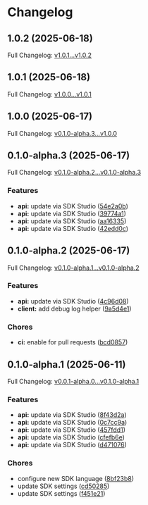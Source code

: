 # Changelog

## 1.0.2 (2025-06-18)

Full Changelog: [v1.0.1...v1.0.2](https://github.com/qanapi/qanapi-sdk-golang/compare/v1.0.1...v1.0.2)

## 1.0.1 (2025-06-18)

Full Changelog: [v1.0.0...v1.0.1](https://github.com/qanapi/qanapi-sdk-golang/compare/v1.0.0...v1.0.1)

## 1.0.0 (2025-06-17)

Full Changelog: [v0.1.0-alpha.3...v1.0.0](https://github.com/qanapi/qanapi-sdk-golang/compare/v0.1.0-alpha.3...v1.0.0)

## 0.1.0-alpha.3 (2025-06-17)

Full Changelog: [v0.1.0-alpha.2...v0.1.0-alpha.3](https://github.com/qanapi/qanapi-sdk-golang/compare/v0.1.0-alpha.2...v0.1.0-alpha.3)

### Features

* **api:** update via SDK Studio ([54e2a0b](https://github.com/qanapi/qanapi-sdk-golang/commit/54e2a0b38fc5aaaaa41514b93991be8efa62de50))
* **api:** update via SDK Studio ([39774a1](https://github.com/qanapi/qanapi-sdk-golang/commit/39774a15efa5775e6f57f504fc1178925fda950d))
* **api:** update via SDK Studio ([aa16335](https://github.com/qanapi/qanapi-sdk-golang/commit/aa1633524e49ecb2dcbaee92182cb25a8cd75cee))
* **api:** update via SDK Studio ([42edd0c](https://github.com/qanapi/qanapi-sdk-golang/commit/42edd0c7e477c17097d3e0f59fe1e50a3991818e))

## 0.1.0-alpha.2 (2025-06-17)

Full Changelog: [v0.1.0-alpha.1...v0.1.0-alpha.2](https://github.com/qanapi/qanapi-sdk-golang/compare/v0.1.0-alpha.1...v0.1.0-alpha.2)

### Features

* **api:** update via SDK Studio ([4c96d08](https://github.com/qanapi/qanapi-sdk-golang/commit/4c96d082431efd0ecc9ef3c880221ece995769b8))
* **client:** add debug log helper ([9a5d4e1](https://github.com/qanapi/qanapi-sdk-golang/commit/9a5d4e1dc0611acf59a00dd49bcab1e7c36eeaf8))


### Chores

* **ci:** enable for pull requests ([bcd0857](https://github.com/qanapi/qanapi-sdk-golang/commit/bcd0857324e00e95432e3e83ed7614a521fae511))

## 0.1.0-alpha.1 (2025-06-11)

Full Changelog: [v0.0.1-alpha.0...v0.1.0-alpha.1](https://github.com/qanapi/qanapi-sdk-golang/compare/v0.0.1-alpha.0...v0.1.0-alpha.1)

### Features

* **api:** update via SDK Studio ([8f43d2a](https://github.com/qanapi/qanapi-sdk-golang/commit/8f43d2ad2513712d771b16ee276d4ac9521cab99))
* **api:** update via SDK Studio ([0c7cc9a](https://github.com/qanapi/qanapi-sdk-golang/commit/0c7cc9a8c46d63504375c873b8387cfb60b0e9a8))
* **api:** update via SDK Studio ([457fdd1](https://github.com/qanapi/qanapi-sdk-golang/commit/457fdd1568ee7b2e6de07c37290fef8aac4fc73c))
* **api:** update via SDK Studio ([cfefb6e](https://github.com/qanapi/qanapi-sdk-golang/commit/cfefb6ecc721b4db4bd3aea015e2ad9b8fefae4e))
* **api:** update via SDK Studio ([d471076](https://github.com/qanapi/qanapi-sdk-golang/commit/d471076daf19c923ceec31534a317d815a0639c3))


### Chores

* configure new SDK language ([8bf23b8](https://github.com/qanapi/qanapi-sdk-golang/commit/8bf23b8028f0730a9f4d5644f753bf899b63bad9))
* update SDK settings ([cd50285](https://github.com/qanapi/qanapi-sdk-golang/commit/cd5028571818276f59c849c57229509defdfa65e))
* update SDK settings ([f451e21](https://github.com/qanapi/qanapi-sdk-golang/commit/f451e21ccc192f2cd82631fb02d6a42468c4d5af))
